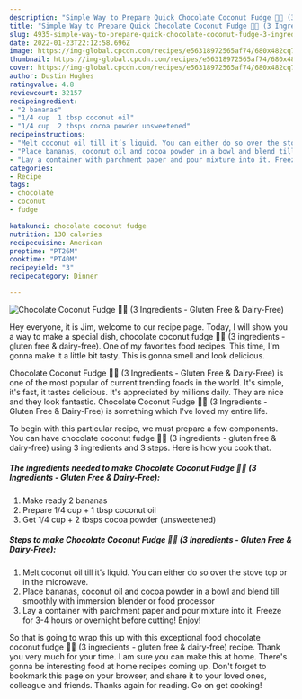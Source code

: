 ```yaml
---
description: "Simple Way to Prepare Quick Chocolate Coconut Fudge 🍫🌴 (3 Ingredients - Gluten Free &amp;amp; Dairy-Free)"
title: "Simple Way to Prepare Quick Chocolate Coconut Fudge 🍫🌴 (3 Ingredients - Gluten Free &amp;amp; Dairy-Free)"
slug: 4935-simple-way-to-prepare-quick-chocolate-coconut-fudge-3-ingredients-gluten-free-and-amp-dairy-free
date: 2022-01-23T22:12:58.696Z
image: https://img-global.cpcdn.com/recipes/e56318972565af74/680x482cq70/chocolate-coconut-fudge-3-ingredients-gluten-free-dairy-free-recipe-main-photo.jpg
thumbnail: https://img-global.cpcdn.com/recipes/e56318972565af74/680x482cq70/chocolate-coconut-fudge-3-ingredients-gluten-free-dairy-free-recipe-main-photo.jpg
cover: https://img-global.cpcdn.com/recipes/e56318972565af74/680x482cq70/chocolate-coconut-fudge-3-ingredients-gluten-free-dairy-free-recipe-main-photo.jpg
author: Dustin Hughes
ratingvalue: 4.8
reviewcount: 32157
recipeingredient:
- "2 bananas"
- "1/4 cup  1 tbsp coconut oil"
- "1/4 cup  2 tbsps cocoa powder unsweetened"
recipeinstructions:
- "Melt coconut oil till it’s liquid. You can either do so over the stove top or in the microwave."
- "Place bananas, coconut oil and cocoa powder in a bowl and blend till smoothly with immersion blender or food processor"
- "Lay a container with parchment paper and pour mixture into it. Freeze for 3-4 hours or overnight before cutting! Enjoy!"
categories:
- Recipe
tags:
- chocolate
- coconut
- fudge

katakunci: chocolate coconut fudge 
nutrition: 130 calories
recipecuisine: American
preptime: "PT26M"
cooktime: "PT40M"
recipeyield: "3"
recipecategory: Dinner

---
```



![Chocolate Coconut Fudge 🍫🌴 (3 Ingredients - Gluten Free &amp; Dairy-Free)](https://img-global.cpcdn.com/recipes/e56318972565af74/680x482cq70/chocolate-coconut-fudge-3-ingredients-gluten-free-dairy-free-recipe-main-photo.jpg)

Hey everyone, it is Jim, welcome to our recipe page. Today, I will show you a way to make a special dish, chocolate coconut fudge 🍫🌴 (3 ingredients - gluten free &amp; dairy-free). One of my favorites food recipes. This time, I'm gonna make it a little bit tasty. This is gonna smell and look delicious.

Chocolate Coconut Fudge 🍫🌴 (3 Ingredients - Gluten Free &amp; Dairy-Free) is one of the most popular of current trending foods in the world. It's simple, it's fast, it tastes delicious. It's appreciated by millions daily. They are nice and they look fantastic. Chocolate Coconut Fudge 🍫🌴 (3 Ingredients - Gluten Free &amp; Dairy-Free) is something which I've loved my entire life.




To begin with this particular recipe, we must prepare a few components. You can have chocolate coconut fudge 🍫🌴 (3 ingredients - gluten free &amp; dairy-free) using 3 ingredients and 3 steps. Here is how you cook that.

<!--inarticleads1-->

##### The ingredients needed to make Chocolate Coconut Fudge 🍫🌴 (3 Ingredients - Gluten Free &amp; Dairy-Free):

1. Make ready 2 bananas
1. Prepare 1/4 cup + 1 tbsp coconut oil
1. Get 1/4 cup + 2 tbsps cocoa powder (unsweetened)




<!--inarticleads2-->

##### Steps to make Chocolate Coconut Fudge 🍫🌴 (3 Ingredients - Gluten Free &amp; Dairy-Free):

1. Melt coconut oil till it’s liquid. You can either do so over the stove top or in the microwave.
1. Place bananas, coconut oil and cocoa powder in a bowl and blend till smoothly with immersion blender or food processor
1. Lay a container with parchment paper and pour mixture into it. Freeze for 3-4 hours or overnight before cutting! Enjoy!




So that is going to wrap this up with this exceptional food chocolate coconut fudge 🍫🌴 (3 ingredients - gluten free &amp; dairy-free) recipe. Thank you very much for your time. I am sure you can make this at home. There's gonna be interesting food at home recipes coming up. Don't forget to bookmark this page on your browser, and share it to your loved ones, colleague and friends. Thanks again for reading. Go on get cooking!
